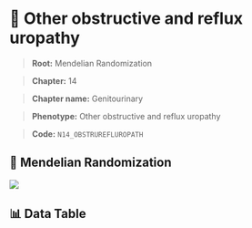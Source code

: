 # 🧪 Other obstructive and reflux uropathy

> **Root:** Mendelian Randomization

> **Chapter:** 14  

> **Chapter name:** Genitourinary

> **Phenotype:** Other obstructive and reflux uropathy  

> **Code:** `N14_OBSTRUREFLUROPATH`

## 🧬 Mendelian Randomization  

<img src="/MR/Figures/Forward/N14_OBSTRUREFLUROPATH.png"/>

## 📊 Data Table

<CsvTableMRF src="/MR_Data/Forward/N14_OBSTRUREFLUROPATH.csv"/>

